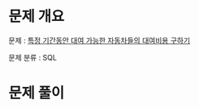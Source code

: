 # 문제 개요

문제 : [특정 기간동안 대여 가능한 자동차들의 대여비용 구하기](https://school.programmers.co.kr/learn/courses/30/lessons/157339)

문제 분류 : SQL

# 문제 풀이
